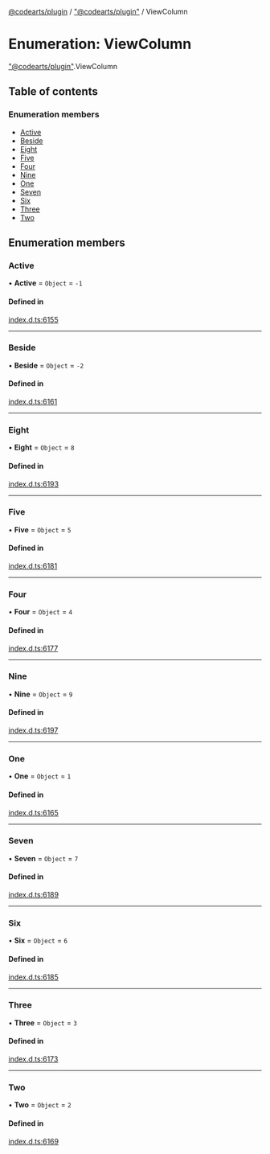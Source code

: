 [@codearts/plugin](../README.md) / ["@codearts/plugin"](../modules/_codearts_plugin_.md) / ViewColumn

# Enumeration: ViewColumn

["@codearts/plugin"](../modules/_codearts_plugin_.md).ViewColumn

## Table of contents

### Enumeration members

- [Active](codearts_plugin_.ViewColumn.md#active)
- [Beside](codearts_plugin_.ViewColumn.md#beside)
- [Eight](codearts_plugin_.ViewColumn.md#eight)
- [Five](codearts_plugin_.ViewColumn.md#five)
- [Four](codearts_plugin_.ViewColumn.md#four)
- [Nine](codearts_plugin_.ViewColumn.md#nine)
- [One](codearts_plugin_.ViewColumn.md#one)
- [Seven](codearts_plugin_.ViewColumn.md#seven)
- [Six](codearts_plugin_.ViewColumn.md#six)
- [Three](codearts_plugin_.ViewColumn.md#three)
- [Two](codearts_plugin_.ViewColumn.md#two)

## Enumeration members

### Active

• **Active** = `Object` = `-1`

#### Defined in

[index.d.ts:6155](https://github.com/huaweicloud/cloudide-plugin-api/blob/b58031b/index.d.ts#L6155)

___

### Beside

• **Beside** = `Object` = `-2`

#### Defined in

[index.d.ts:6161](https://github.com/huaweicloud/cloudide-plugin-api/blob/b58031b/index.d.ts#L6161)

___

### Eight

• **Eight** = `Object` = `8`

#### Defined in

[index.d.ts:6193](https://github.com/huaweicloud/cloudide-plugin-api/blob/b58031b/index.d.ts#L6193)

___

### Five

• **Five** = `Object` = `5`

#### Defined in

[index.d.ts:6181](https://github.com/huaweicloud/cloudide-plugin-api/blob/b58031b/index.d.ts#L6181)

___

### Four

• **Four** = `Object` = `4`

#### Defined in

[index.d.ts:6177](https://github.com/huaweicloud/cloudide-plugin-api/blob/b58031b/index.d.ts#L6177)

___

### Nine

• **Nine** = `Object` = `9`

#### Defined in

[index.d.ts:6197](https://github.com/huaweicloud/cloudide-plugin-api/blob/b58031b/index.d.ts#L6197)

___

### One

• **One** = `Object` = `1`

#### Defined in

[index.d.ts:6165](https://github.com/huaweicloud/cloudide-plugin-api/blob/b58031b/index.d.ts#L6165)

___

### Seven

• **Seven** = `Object` = `7`

#### Defined in

[index.d.ts:6189](https://github.com/huaweicloud/cloudide-plugin-api/blob/b58031b/index.d.ts#L6189)

___

### Six

• **Six** = `Object` = `6`

#### Defined in

[index.d.ts:6185](https://github.com/huaweicloud/cloudide-plugin-api/blob/b58031b/index.d.ts#L6185)

___

### Three

• **Three** = `Object` = `3`

#### Defined in

[index.d.ts:6173](https://github.com/huaweicloud/cloudide-plugin-api/blob/b58031b/index.d.ts#L6173)

___

### Two

• **Two** = `Object` = `2`

#### Defined in

[index.d.ts:6169](https://github.com/huaweicloud/cloudide-plugin-api/blob/b58031b/index.d.ts#L6169)
